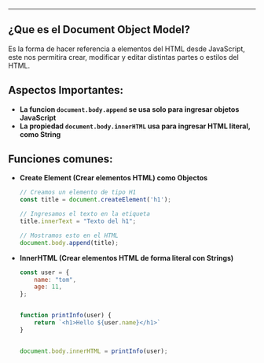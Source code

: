 
---

## ¿Que es el Document Object Model?
Es la forma de hacer referencia a elementos del HTML desde JavaScript, este nos permitira crear, modificar y editar distintas partes o estilos del HTML.

## Aspectos Importantes:

- **La funcion `document.body.append` se usa solo para ingresar objetos JavaScript**
- **La propiedad `document.body.innerHTML` usa para ingresar HTML literal, como String**

## Funciones comunes:
- **Create Element (Crear elementos HTML) como Objectos**
	```javascript
	// Creamos un elemento de tipo H1
	const title = document.createElement('h1');

	// Ingresamos el texto en la etiqueta
	title.innerText = "Texto del h1";

	// Mostramos esto en el HTML
	document.body.append(title);
	```

- **InnerHTML (Crear elementos HTML de forma literal con Strings)**
	
	```javascript
	const user = {
	    name: "tom",
	    age: 11,
	};
	
	
	function printInfo(user) {
	    return `<h1>Hello ${user.name}</h1>`
	}
	
	
	document.body.innerHTML = printInfo(user);
	```






